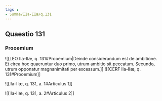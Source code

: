 ```yaml
---
tags : 
- Summa/IIa-IIæ/q.131
---
```


## Quaestio 131

### Prooemium

![[LEO IIa-IIæ, q. 131#Prooemium|Deinde considerandum est de ambitione. Et circa hoc quaeruntur duo primo, utrum ambitio sit peccatum. Secundo, utrum opponatur magnanimitati per excessum.]]
![[CERF IIa-IIæ, q. 131#Prooemium]]

![[IIa-IIæ, q. 131, a. 1#Articulus 1]]

![[IIa-IIæ, q. 131, a. 2#Articulus 2]]

